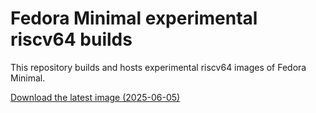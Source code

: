 # Fedora Minimal experimental riscv64 builds

This repository builds and hosts experimental riscv64 images of Fedora Minimal.

[Download the latest image (2025-06-05)](https://whatever)
